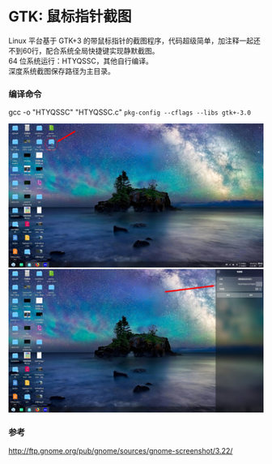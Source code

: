 # GTK: 鼠标指针截图
Linux 平台基于 GTK+3 的带鼠标指针的截图程序，代码超级简单，加注释一起还不到60行，配合系统全局快捷键实现静默截图。   
64 位系统运行：HTYQSSC，其他自行编译。  
深度系统截图保存路径为主目录。  
### 编译命令
gcc -o "HTYQSSC" "HTYQSSC.c" `pkg-config --cflags --libs gtk+-3.0`  

![alt](preview.jpg)  
![alt](shortcutSet.jpg)
### 参考
http://ftp.gnome.org/pub/gnome/sources/gnome-screenshot/3.22/